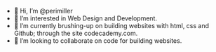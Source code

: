 - 👋 Hi, I’m @perimiller
- 👀 I’m interested in Web Design and Development.
- 🌱 I’m currently brushing-up on building websites with html, css and Github; through the site codecademy.com.
- 💞️ I’m looking to collaborate on code for building websites.


<!---
perimiller/perimiller is a ✨ special ✨ repository because its `README.md` (this file) appears on your GitHub profile.
You can click the Preview link to take a look at your changes.
--->
